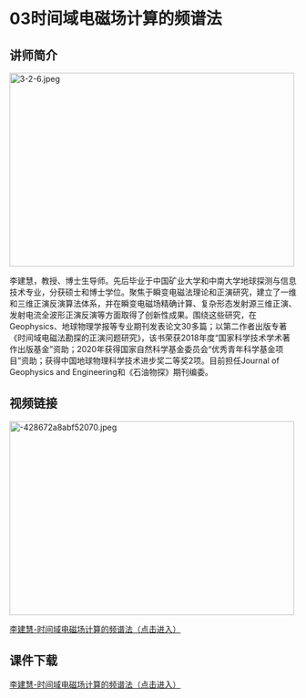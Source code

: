 # 03时间域电磁场计算的频谱法

## 讲师简介
<html>
<head> 
<meta charset="utf-8"> 
</head>
<body>
  

<p><img src="https://s1.imagehub.cc/images/2023/08/28/3-2-6.jpeg" alt="3-2-6.jpeg" border="0" width="500" height="340" /></p>                         

</body>
</html>


李建慧，教授、博士生导师。先后毕业于中国矿业大学和中南大学地球探测与信息技术专业，分获硕士和博士学位。聚焦于瞬变电磁法理论和正演研究，建立了一维和三维正演反演算法体系，并在瞬变电磁场精确计算、复杂形态发射源三维正演、发射电流全波形正演反演等方面取得了创新性成果。围绕这些研究，在Geophysics、地球物理学报等专业期刊发表论文30多篇；以第二作者出版专著《时间域电磁法勘探的正演问题研究》，该书荣获2018年度“国家科学技术学术著作出版基金”资助；2020年获得国家自然科学基金委员会“优秀青年科学基金项目”资助；获得中国地球物理科学技术进步奖二等奖2项。目前担任Journal of Geophysics and Engineering和《石油物探》期刊编委。

## 视频链接

<img src="https://s1.imagehub.cc/images/2023/08/28/-428672a8abf52070.jpeg" alt="-428672a8abf52070.jpeg" border="0"  width="500" height="340"/>

[李建慧-时间域电磁场计算的频谱法（点击进入）](https://www.bilibili.com/video/BV19G411o7o2/?share_source=copy_web)
## 课件下载

[李建慧-时间域电磁场计算的频谱法（点击进入）](https://916aedf0-2a44-4742-b053-7e90f7fc828d.filesusr.com/ugd/478d0c_6a215b4f535444fc9eed4cf92ec113c7.pdf)
